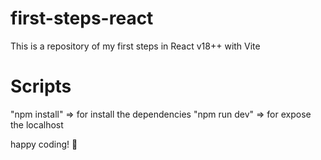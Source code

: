 # first-steps-react
This is a repository of my first steps in React v18++ with Vite

# Scripts
"npm install" => for install the dependencies
"npm run dev" => for expose the localhost

happy coding! 🤖
